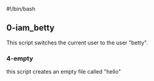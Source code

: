 #!/bin/bash
## 0-iam_betty
This script switches the current user to the user "betty".
### 4-empty
this script creates an empty file called "hello"

